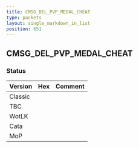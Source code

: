 ```yaml
---
title: CMSG_DEL_PVP_MEDAL_CHEAT
type: packets
layout: single_markdown_in_list
position: 651
---
```


## CMSG_DEL_PVP_MEDAL_CHEAT

### Status

Version    | Hex        | Comment
---------- | ---------- | ---------- 
Classic    |            |
TBC        |            |
WotLK      |            |
Cata       |            |
MoP        |            |